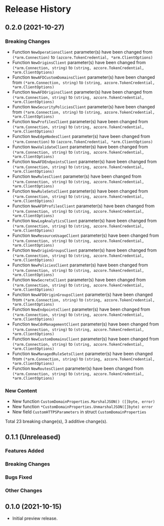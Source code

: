 # Release History

## 0.2.0 (2021-10-27)
### Breaking Changes

- Function `NewOperationsClient` parameter(s) have been changed from `(*arm.Connection)` to `(azcore.TokenCredential, *arm.ClientOptions)`
- Function `NewOriginsClient` parameter(s) have been changed from `(*arm.Connection, string)` to `(string, azcore.TokenCredential, *arm.ClientOptions)`
- Function `NewAFDCustomDomainsClient` parameter(s) have been changed from `(*arm.Connection, string)` to `(string, azcore.TokenCredential, *arm.ClientOptions)`
- Function `NewAFDOriginsClient` parameter(s) have been changed from `(*arm.Connection, string)` to `(string, azcore.TokenCredential, *arm.ClientOptions)`
- Function `NewSecurityPoliciesClient` parameter(s) have been changed from `(*arm.Connection, string)` to `(string, azcore.TokenCredential, *arm.ClientOptions)`
- Function `NewProfilesClient` parameter(s) have been changed from `(*arm.Connection, string)` to `(string, azcore.TokenCredential, *arm.ClientOptions)`
- Function `NewEdgeNodesClient` parameter(s) have been changed from `(*arm.Connection)` to `(azcore.TokenCredential, *arm.ClientOptions)`
- Function `NewValidateClient` parameter(s) have been changed from `(*arm.Connection, string)` to `(string, azcore.TokenCredential, *arm.ClientOptions)`
- Function `NewAFDEndpointsClient` parameter(s) have been changed from `(*arm.Connection, string)` to `(string, azcore.TokenCredential, *arm.ClientOptions)`
- Function `NewRulesClient` parameter(s) have been changed from `(*arm.Connection, string)` to `(string, azcore.TokenCredential, *arm.ClientOptions)`
- Function `NewRuleSetsClient` parameter(s) have been changed from `(*arm.Connection, string)` to `(string, azcore.TokenCredential, *arm.ClientOptions)`
- Function `NewAFDProfilesClient` parameter(s) have been changed from `(*arm.Connection, string)` to `(string, azcore.TokenCredential, *arm.ClientOptions)`
- Function `NewLogAnalyticsClient` parameter(s) have been changed from `(*arm.Connection, string)` to `(string, azcore.TokenCredential, *arm.ClientOptions)`
- Function `NewResourceUsageClient` parameter(s) have been changed from `(*arm.Connection, string)` to `(string, azcore.TokenCredential, *arm.ClientOptions)`
- Function `NewOriginGroupsClient` parameter(s) have been changed from `(*arm.Connection, string)` to `(string, azcore.TokenCredential, *arm.ClientOptions)`
- Function `NewPoliciesClient` parameter(s) have been changed from `(*arm.Connection, string)` to `(string, azcore.TokenCredential, *arm.ClientOptions)`
- Function `NewSecretsClient` parameter(s) have been changed from `(*arm.Connection, string)` to `(string, azcore.TokenCredential, *arm.ClientOptions)`
- Function `NewAFDOriginGroupsClient` parameter(s) have been changed from `(*arm.Connection, string)` to `(string, azcore.TokenCredential, *arm.ClientOptions)`
- Function `NewEndpointsClient` parameter(s) have been changed from `(*arm.Connection, string)` to `(string, azcore.TokenCredential, *arm.ClientOptions)`
- Function `NewCdnManagementClient` parameter(s) have been changed from `(*arm.Connection, string)` to `(string, azcore.TokenCredential, *arm.ClientOptions)`
- Function `NewCustomDomainsClient` parameter(s) have been changed from `(*arm.Connection, string)` to `(string, azcore.TokenCredential, *arm.ClientOptions)`
- Function `NewManagedRuleSetsClient` parameter(s) have been changed from `(*arm.Connection, string)` to `(string, azcore.TokenCredential, *arm.ClientOptions)`
- Function `NewRoutesClient` parameter(s) have been changed from `(*arm.Connection, string)` to `(string, azcore.TokenCredential, *arm.ClientOptions)`

### New Content

- New function `CustomDomainProperties.MarshalJSON() ([]byte, error)`
- New function `*CustomDomainProperties.UnmarshalJSON([]byte) error`
- New field `CustomHTTPSParameters` in struct `CustomDomainProperties`

Total 23 breaking change(s), 3 additive change(s).


## 0.1.1 (Unreleased)

### Features Added

### Breaking Changes

### Bugs Fixed

### Other Changes

## 0.1.0 (2021-10-15)

- Initial preview release.
